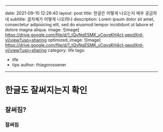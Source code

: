 
---
date: 2021-09-10 12:26:40
layout: post
title: 한글은 어떻게 나오는지 매우 궁금하네
subtitle: 글자체가 어떻게 나오려나
description: Lorem ipsum dolor sit amet, consectetur adipisicing elit, sed do eiusmod tempor incididunt ut labore et dolore magna aliqua.
image: ![image] https://drive.google.com/file/d/1_tQyNgESMK_vCqysKH4ct-qexdXrd-yl/view?usp=sharing
optimized_image:  ![image] https://drive.google.com/file/d/1_tQyNgESMK_vCqysKH4ct-qexdXrd-yl/view?usp=sharing
category: life
tags:
  - life
  - tips
author: thiagorossener
---

# 한글도 잘써지는지 확인
## 잘써짐?
### 잘써짐









